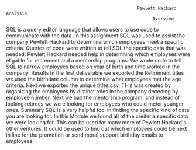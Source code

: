 
                                                      Pewlett Hackard Analysis
                                                            Overview
SQL is a query editor language that allows users to use code to communicate with the data. In this assignment SQL was used to assist the company Pewlett Hackard to determine which employees meet a specific criteria. Queries of code were written to tell SQL the specific data that was needed. 
Pewlett Hackard needed help in determning which employees were eligable for retirement and a mentorship programs. We wrote code to tell SQL to narrow employyes based on year of birth and time worked in the company. 
                                                            Results
In the first deliverable we exported the Retirement titles we used the birthdate column to determine what employees met the age criteria. Next we exported the unique titles csv. THis was created by organizing the employees by distinct roles in the company deceding by employee number.  Next we had the mentorship program, and instead of looking retirees we were looking for employees who could metor younger ones. 
                                                            Summary
SQL is a very helpful tool in finding the specific kind of data you are looking for. In this Module we found all of the creiteria specific data we were looking for. This can be used for many more of Pewlett Hackard's other ventures. It could be used to find out which employees could be next in line for the promotion or send moral support birthday emails to employees.
